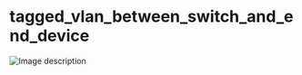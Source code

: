 # tagged_vlan_between_switch_and_end_device
![Image description](/home/cNilesh/Redhat/githubprojects/tagged_vlan_between_switch_and_end_device/vlan.png?raw=true "vlan")

